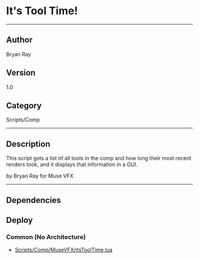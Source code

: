# It's Tool Time!
___

## Author
Bryan Ray

## Version
1.0

## Category
Scripts/Comp

___

## Description
<p>This script gets a list of all tools in the comp and how long their most recent renders took, and it displays that information in a GUI.</p>

by Bryan Ray for Muse VFX

___

## Dependencies

## Deploy

### Common (No Architecture)

<ul>
<li><a href="https://gitlab.com/WeSuckLess/Reactor/-/blob/master/Atoms/com.MuseVFX.ItsToolTime/Scripts/Comp/MuseVFX/itsToolTime.lua?ref_type=heads">Scripts/Comp/MuseVFX/itsToolTime.lua</a></li>
</ul>
